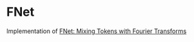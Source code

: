 # FNet

Implementation of [FNet: Mixing Tokens with Fourier Transforms](https://arxiv.org/abs/2105.03824)


